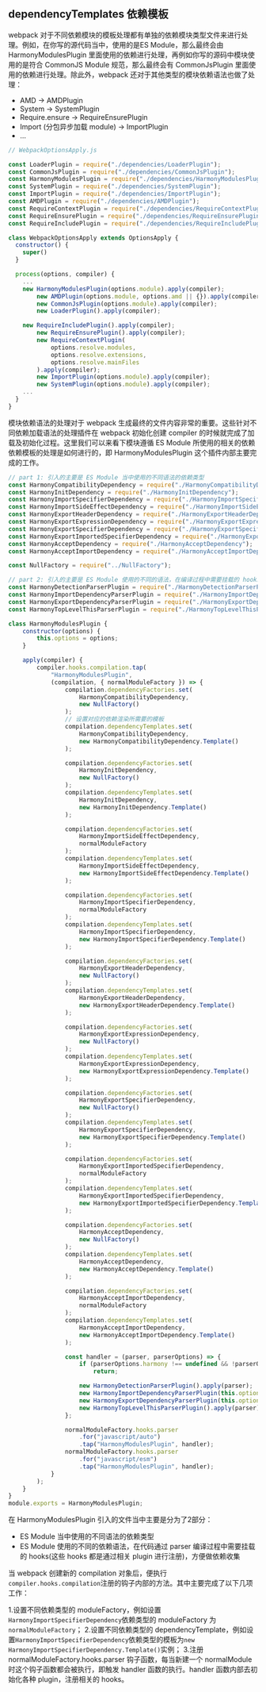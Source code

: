 ## dependencyTemplates 依赖模板

webpack 对于不同依赖模块的模板处理都有单独的依赖模块类型文件来进行处理。例如，在你写的源代码当中，使用的是ES Module，那么最终会由 HarmonyModulesPlugin 里面使用的依赖进行处理，再例如你写的源码中模块使用的是符合 CommonJS Module 规范，那么最终会有 CommonJsPlugin 里面使用的依赖进行处理。除此外，webpack 还对于其他类型的模块依赖语法也做了处理：

* AMD -> AMDPlugin
* System -> SystemPlugin
* Require.ensure -> RequireEnsurePlugin
* Import (分包异步加载 module) -> ImportPlugin
* ...

```javascript
// WebpackOptionsApply.js

const LoaderPlugin = require("./dependencies/LoaderPlugin");
const CommonJsPlugin = require("./dependencies/CommonJsPlugin");
const HarmonyModulesPlugin = require("./dependencies/HarmonyModulesPlugin");
const SystemPlugin = require("./dependencies/SystemPlugin");
const ImportPlugin = require("./dependencies/ImportPlugin");
const AMDPlugin = require("./dependencies/AMDPlugin");
const RequireContextPlugin = require("./dependencies/RequireContextPlugin");
const RequireEnsurePlugin = require("./dependencies/RequireEnsurePlugin");
const RequireIncludePlugin = require("./dependencies/RequireIncludePlugin");

class WebpackOptionsApply extends OptionsApply {
  constructor() {
    super()
  }

  process(options, compiler) {
    ...
    new HarmonyModulesPlugin(options.module).apply(compiler);
		new AMDPlugin(options.module, options.amd || {}).apply(compiler);
		new CommonJsPlugin(options.module).apply(compiler);
		new LoaderPlugin().apply(compiler);

    new RequireIncludePlugin().apply(compiler);
		new RequireEnsurePlugin().apply(compiler);
		new RequireContextPlugin(
			options.resolve.modules,
			options.resolve.extensions,
			options.resolve.mainFiles
		).apply(compiler);
		new ImportPlugin(options.module).apply(compiler);
		new SystemPlugin(options.module).apply(compiler);
    ...
  }
}
```


模块依赖语法的处理对于 webpack 生成最终的文件内容非常的重要。这些针对不同依赖加载语法的处理插件在 webpack 初始化创建 compiler 的时候就完成了加载及初始化过程。这里我们可以来看下模块遵循 ES Module 所使用的相关的依赖依赖模板的处理是如何进行的，即 HarmonyModulesPlugin 这个插件内部主要完成的工作。


```javascript
// part 1: 引入的主要是 ES Module 当中使用的不同语法的依赖类型
const HarmonyCompatibilityDependency = require("./HarmonyCompatibilityDependency");
const HarmonyInitDependency = require("./HarmonyInitDependency");
const HarmonyImportSpecifierDependency = require("./HarmonyImportSpecifierDependency");
const HarmonyImportSideEffectDependency = require("./HarmonyImportSideEffectDependency");
const HarmonyExportHeaderDependency = require("./HarmonyExportHeaderDependency");
const HarmonyExportExpressionDependency = require("./HarmonyExportExpressionDependency");
const HarmonyExportSpecifierDependency = require("./HarmonyExportSpecifierDependency");
const HarmonyExportImportedSpecifierDependency = require("./HarmonyExportImportedSpecifierDependency");
const HarmonyAcceptDependency = require("./HarmonyAcceptDependency");
const HarmonyAcceptImportDependency = require("./HarmonyAcceptImportDependency");

const NullFactory = require("../NullFactory");

// part 2: 引入的主要是 ES Module 使用的不同的语法，在编译过程中需要挂载的 hooks，方便做依赖收集
const HarmonyDetectionParserPlugin = require("./HarmonyDetectionParserPlugin");
const HarmonyImportDependencyParserPlugin = require("./HarmonyImportDependencyParserPlugin");
const HarmonyExportDependencyParserPlugin = require("./HarmonyExportDependencyParserPlugin");
const HarmonyTopLevelThisParserPlugin = require("./HarmonyTopLevelThisParserPlugin");

class HarmonyModulesPlugin {
	constructor(options) {
		this.options = options;
	}

	apply(compiler) {
		compiler.hooks.compilation.tap(
			"HarmonyModulesPlugin",
			(compilation, { normalModuleFactory }) => {
				compilation.dependencyFactories.set(
					HarmonyCompatibilityDependency,
					new NullFactory()
				);
				// 设置对应的依赖渲染所需要的模板
				compilation.dependencyTemplates.set(
					HarmonyCompatibilityDependency,
					new HarmonyCompatibilityDependency.Template()
				);

				compilation.dependencyFactories.set(
					HarmonyInitDependency,
					new NullFactory()
				);
				compilation.dependencyTemplates.set(
					HarmonyInitDependency,
					new HarmonyInitDependency.Template()
				);

				compilation.dependencyFactories.set(
					HarmonyImportSideEffectDependency,
					normalModuleFactory
				);
				compilation.dependencyTemplates.set(
					HarmonyImportSideEffectDependency,
					new HarmonyImportSideEffectDependency.Template()
				);

				compilation.dependencyFactories.set(
					HarmonyImportSpecifierDependency,
					normalModuleFactory
				);
				compilation.dependencyTemplates.set(
					HarmonyImportSpecifierDependency,
					new HarmonyImportSpecifierDependency.Template()
				);

				compilation.dependencyFactories.set(
					HarmonyExportHeaderDependency,
					new NullFactory()
				);
				compilation.dependencyTemplates.set(
					HarmonyExportHeaderDependency,
					new HarmonyExportHeaderDependency.Template()
				);

				compilation.dependencyFactories.set(
					HarmonyExportExpressionDependency,
					new NullFactory()
				);
				compilation.dependencyTemplates.set(
					HarmonyExportExpressionDependency,
					new HarmonyExportExpressionDependency.Template()
				);

				compilation.dependencyFactories.set(
					HarmonyExportSpecifierDependency,
					new NullFactory()
				);
				compilation.dependencyTemplates.set(
					HarmonyExportSpecifierDependency,
					new HarmonyExportSpecifierDependency.Template()
				);

				compilation.dependencyFactories.set(
					HarmonyExportImportedSpecifierDependency,
					normalModuleFactory
				);
				compilation.dependencyTemplates.set(
					HarmonyExportImportedSpecifierDependency,
					new HarmonyExportImportedSpecifierDependency.Template()
				);

				compilation.dependencyFactories.set(
					HarmonyAcceptDependency,
					new NullFactory()
				);
				compilation.dependencyTemplates.set(
					HarmonyAcceptDependency,
					new HarmonyAcceptDependency.Template()
				);

				compilation.dependencyFactories.set(
					HarmonyAcceptImportDependency,
					normalModuleFactory
				);
				compilation.dependencyTemplates.set(
					HarmonyAcceptImportDependency,
					new HarmonyAcceptImportDependency.Template()
				);

				const handler = (parser, parserOptions) => {
					if (parserOptions.harmony !== undefined && !parserOptions.harmony)
						return;

					new HarmonyDetectionParserPlugin().apply(parser);
					new HarmonyImportDependencyParserPlugin(this.options).apply(parser);
					new HarmonyExportDependencyParserPlugin(this.options).apply(parser);
					new HarmonyTopLevelThisParserPlugin().apply(parser);
				};

				normalModuleFactory.hooks.parser
					.for("javascript/auto")
					.tap("HarmonyModulesPlugin", handler);
				normalModuleFactory.hooks.parser
					.for("javascript/esm")
					.tap("HarmonyModulesPlugin", handler);
			}
		);
	}
}
module.exports = HarmonyModulesPlugin;
```

在 HarmonyModulesPlugin 引入的文件当中主要是分为了2部分：

* ES Module 当中使用的不同语法的依赖类型
* ES Module 使用的不同的依赖语法，在代码通过 parser 编译过程中需要挂载的 hooks(这些 hooks 都是通过相关 plugin 进行注册)，方便做依赖收集

当 webpack 创建新的 compilation 对象后，便执行`compiler.hooks.compilation`注册的钩子内部的方法。其中主要完成了以下几项工作：

1.设置不同依赖类型的 moduleFactory，例如设置`HarmonyImportSpecifierDependency`依赖类型的 moduleFactory 为`normalModuleFactory`；
2.设置不同依赖类型的 dependencyTemplate，例如设置`HarmonyImportSpecifierDependency`依赖类型的模板为`new HarmonyImportSpecifierDependency.Template()`实例；
3.注册 normalModuleFactory.hooks.parser 钩子函数，每当新建一个 normalModule 时这个钩子函数都会被执行，即触发 handler 函数的执行。handler 函数内部去初始化各种 plugin，注册相关的 hooks。




